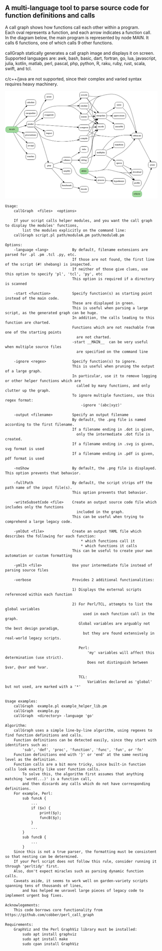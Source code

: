 ## A multi-language tool to parse source code for function definitions and calls
A call graph shows how functions call each other within a program.<br>
Each oval represents a function, and each arrow indicates a function call.<br>
In the diagram below, the main program is represented by node MAIN.  It calls 6 functions, one of which calls 9 other functions.<br>
<br>
callGraph statically generates a call graph image and displays it on screen.<br>
Supported languages are: awk, bash, basic, dart, fortran, go, lua, javascript, julia, kotlin, matlab, perl, pascal, php, python, R, raku, ruby, rust, scala, swift, and tcl.<br>
<br>
c/c++/java are not supported, since their complex and varied syntax requires heavy machinery.<br>

!["Sample output"](callGraph.png)

	Usage:
		callGraph  <files>  <options>

		If your script calls helper modules, and you want the call graph to display the modules' functions,
			list the modules explicitly on the command line:
		callGraph script.pl path/moduleA.pm path/moduleB.pm
		
	Options:
		-language <lang>           By default, filename extensions are parsed for .pl .pm .tcl .py, etc.
								   If those are not found, the first line of the script (#! shebang) is inspected.
								   If neither of those give clues, use this option to specify 'pl', 'tcl', 'py', etc
								   This option is required if a directory is scanned

		-start <function>          Specify function(s) as starting point instead of the main code.
								   These are displayed in green.
								   This is useful when parsing a large script, as the generated graph can be huge.
								   In addition, the calls leading to this function are charted.
								   Functions which are not reachable from one of the starting points
									 are not charted.
								   -start __MAIN__  can be very useful when multiple source files
									 are specified on the command line

		-ignore <regex>            Specify function(s) to ignore.
								   This is useful when pruning the output of a large graph.
								   In particular, use it to remove logging or other helper functions which are
									 called by many functions, and only clutter up the graph.
								   To ignore multiple functions, use this regex format:
									   -ignore '(abc|xyz)'

		-output <filename>         Specify an output filename
								   By default, the .png file is named according to the first filename.
								   If a filename ending in .dot is given,
									 only the intermediate .dot file is created.
								   If a filename ending in .svg is given, svg format is used
								   If a filename ending in .pdf is given, pdf format is used

		-noShow                    By default, the .png file is displayed.  This option prevents that behavior.

		-fullPath                  By default, the script strips off the path name of the input file(s).
								   This option prevents that behavior.

		-writeSubsetCode <file>    Create an output source code file which includes only the functions
									 included in the graph.
								   This can be useful when trying to comprehend a large legacy code.

		-ymlOut <file>             Create an output YAML file which describes the following for each function:
									   * which functions call it
									   * which functions it calls
								   This can be useful to create your own automation or custom formatting
								   
		-ymlIn <file>              Use your intermediate file instead of parsing source files

		-verbose                   Provides 2 additional functionalities:
								   
								   1) Displays the external scripts referenced within each function

								   2) For Perl/TCL, attempts to list the global variables
										used in each function call in the graph.
									  Global variables are arguably not the best design paradigm,
										but they are found extensively in real-world legacy scripts.

									  Perl:
										  'my' variables will affect this determination (use strict).
										  Does not distinguish between $var, @var and %var.

									  TCL:
										  Variables declared as 'global' but not used, are marked with a '*'


	Usage examples:
		callGraph  example.pl example_helper_lib.pm
		callGraph  example.py
		callGraph  <directory> -language 'go'

	Algorithm:
		callGraph uses a simple line-by-line algorithm, using regexes to find function definitions and calls.
		Function definitions can be detected easily, since they start with identifiers such as:
			'sub', 'def', 'proc', 'function', 'func', 'fun', or 'fn'
		Function definitions end with '}' or 'end' at the same nesting level as the definition.
		Function calls are a bit more tricky, since built-in function calls look exactly like user function calls.
			To solve this, the algorithm first assumes that anything matching 'word(...)' is a function call,
			and then discards any calls which do not have corresponding definitions.
		For example, Perl:
			sub funcA {
				...
				if ($x) {
					print($y);
					funcB($y);
				}
				...
			}
			sub funcB {
				...
			}
		Since this is not a true parser, the formatting must be consistent so that nesting can be determined.
		If your Perl script does not follow this rule, consider running it through 'perltidy' first.
		Also, don't expect miracles such as parsing dynamic function calls.
		Caveats aside, it seems to work well on garden-variety scripts spanning tens of thousands of lines,
			and has helped me unravel large pieces of legacy code to implement urgent bug fixes.
        
    Acknowlegements:
        This code borrows core functionality from https://github.com/cobber/perl_call_graph

    Requirements:
        GraphViz and the Perl GraphViz library must be installed:
            sudo apt install graphviz
            sudo apt install make
            sudo cpan install GraphViz
